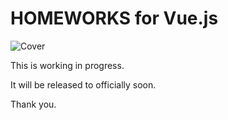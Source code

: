 # HOMEWORKS for Vue.js

![Cover](https://s3.ap-northeast-2.amazonaws.com/homeworks.igaworks.com/main/src/images/homeworks_cover_vuejs.png)

This is working in progress.

It will be released to officially soon.

Thank you.

